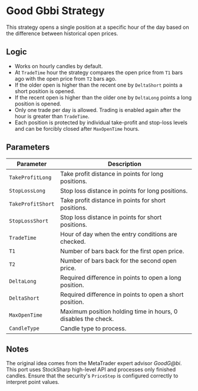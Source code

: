 # Good Gbbi Strategy

This strategy opens a single position at a specific hour of the day based on the difference between historical open prices.

## Logic

* Works on hourly candles by default.
* At `TradeTime` hour the strategy compares the open price from `T1` bars ago with the open price from `T2` bars ago.
* If the older open is higher than the recent one by `DeltaShort` points a short position is opened.
* If the recent open is higher than the older one by `DeltaLong` points a long position is opened.
* Only one trade per day is allowed. Trading is enabled again after the hour is greater than `TradeTime`.
* Each position is protected by individual take-profit and stop-loss levels and can be forcibly closed after `MaxOpenTime` hours.

## Parameters

| Parameter | Description |
|-----------|-------------|
| `TakeProfitLong` | Take profit distance in points for long positions. |
| `StopLossLong` | Stop loss distance in points for long positions. |
| `TakeProfitShort` | Take profit distance in points for short positions. |
| `StopLossShort` | Stop loss distance in points for short positions. |
| `TradeTime` | Hour of day when the entry conditions are checked. |
| `T1` | Number of bars back for the first open price. |
| `T2` | Number of bars back for the second open price. |
| `DeltaLong` | Required difference in points to open a long position. |
| `DeltaShort` | Required difference in points to open a short position. |
| `MaxOpenTime` | Maximum position holding time in hours, 0 disables the check. |
| `CandleType` | Candle type to process. |

## Notes

The original idea comes from the MetaTrader expert advisor *GoodG@bi*. This port uses StockSharp high-level API and processes only finished candles. Ensure that the security's `PriceStep` is configured correctly to interpret point values.
